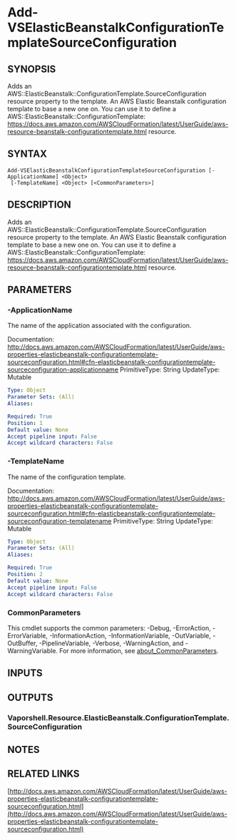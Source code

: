 # Add-VSElasticBeanstalkConfigurationTemplateSourceConfiguration

## SYNOPSIS
Adds an AWS::ElasticBeanstalk::ConfigurationTemplate.SourceConfiguration resource property to the template.
An AWS Elastic Beanstalk configuration template to base a new one on.
You can use it to define a AWS::ElasticBeanstalk::ConfigurationTemplate: https://docs.aws.amazon.com/AWSCloudFormation/latest/UserGuide/aws-resource-beanstalk-configurationtemplate.html resource.

## SYNTAX

```
Add-VSElasticBeanstalkConfigurationTemplateSourceConfiguration [-ApplicationName] <Object>
 [-TemplateName] <Object> [<CommonParameters>]
```

## DESCRIPTION
Adds an AWS::ElasticBeanstalk::ConfigurationTemplate.SourceConfiguration resource property to the template.
An AWS Elastic Beanstalk configuration template to base a new one on.
You can use it to define a AWS::ElasticBeanstalk::ConfigurationTemplate: https://docs.aws.amazon.com/AWSCloudFormation/latest/UserGuide/aws-resource-beanstalk-configurationtemplate.html resource.

## PARAMETERS

### -ApplicationName
The name of the application associated with the configuration.

Documentation: http://docs.aws.amazon.com/AWSCloudFormation/latest/UserGuide/aws-properties-elasticbeanstalk-configurationtemplate-sourceconfiguration.html#cfn-elasticbeanstalk-configurationtemplate-sourceconfiguration-applicationname
PrimitiveType: String
UpdateType: Mutable

```yaml
Type: Object
Parameter Sets: (All)
Aliases:

Required: True
Position: 1
Default value: None
Accept pipeline input: False
Accept wildcard characters: False
```

### -TemplateName
The name of the configuration template.

Documentation: http://docs.aws.amazon.com/AWSCloudFormation/latest/UserGuide/aws-properties-elasticbeanstalk-configurationtemplate-sourceconfiguration.html#cfn-elasticbeanstalk-configurationtemplate-sourceconfiguration-templatename
PrimitiveType: String
UpdateType: Mutable

```yaml
Type: Object
Parameter Sets: (All)
Aliases:

Required: True
Position: 2
Default value: None
Accept pipeline input: False
Accept wildcard characters: False
```

### CommonParameters
This cmdlet supports the common parameters: -Debug, -ErrorAction, -ErrorVariable, -InformationAction, -InformationVariable, -OutVariable, -OutBuffer, -PipelineVariable, -Verbose, -WarningAction, and -WarningVariable. For more information, see [about_CommonParameters](http://go.microsoft.com/fwlink/?LinkID=113216).

## INPUTS

## OUTPUTS

### Vaporshell.Resource.ElasticBeanstalk.ConfigurationTemplate.SourceConfiguration
## NOTES

## RELATED LINKS

[http://docs.aws.amazon.com/AWSCloudFormation/latest/UserGuide/aws-properties-elasticbeanstalk-configurationtemplate-sourceconfiguration.html](http://docs.aws.amazon.com/AWSCloudFormation/latest/UserGuide/aws-properties-elasticbeanstalk-configurationtemplate-sourceconfiguration.html)

